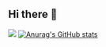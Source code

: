 ## Hi there 👋

<!--
**rohan9222/rohan9222** is a ✨ _special_ ✨ repository because its `README.md` (this file) appears on your GitHub profile.

Here are some ideas to get you started:

- 🔭 I’m currently working on ...
- 🌱 I’m currently learning ...
- 👯 I’m looking to collaborate on ...
- 🤔 I’m looking for help with ...
- 💬 Ask me about ...
- 📫 How to reach me: ...
- 😄 Pronouns: ...
- ⚡ Fun fact: ...
-->
![](https://komarev.com/ghpvc/?username=rohan9222)
[![Anurag's GitHub stats](https://github-readme-stats.vercel.app/api?username=rohan9222)](https://github.com/anuraghazra/github-readme-stats)
